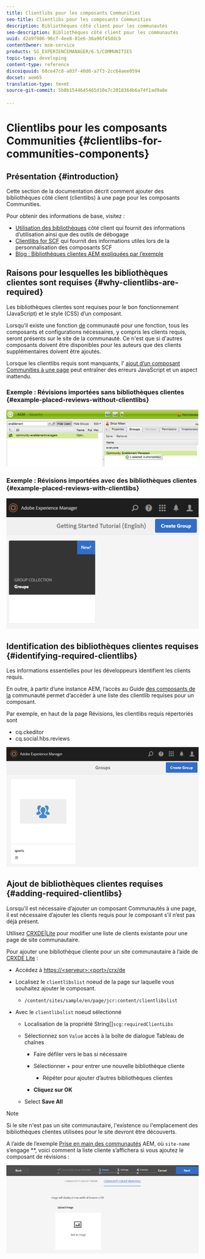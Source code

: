 ```yaml
---
title: Clientlibs pour les composants Communities
seo-title: Clientlibs pour les composants Communities
description: Bibliothèques côté client pour les communautés
seo-description: Bibliothèques côté client pour les communautés
uuid: d2a9f986-96cf-4ee8-81e6-36a96f45ddcb
contentOwner: msm-service
products: SG_EXPERIENCEMANAGER/6.5/COMMUNITIES
topic-tags: developing
content-type: reference
discoiquuid: 68ce47c8-a03f-40d6-a7f3-2cc64aee0594
docset: aem65
translation-type: tm+mt
source-git-commit: 5b8b1544645465d10e7c2018364b6a74f1ad9a8e

---
```



# Clientlibs pour les composants Communities {#clientlibs-for-communities-components}

## Présentation {#introduction}

Cette section de la documentation décrit comment ajouter des bibliothèques côté client (clientlibs) à une page pour les composants Communities.

Pour obtenir des informations de base, visitez :

* [Utilisation des bibliothèques](/help/sites-developing/clientlibs.md) côté client qui fournit des informations d’utilisation ainsi que des outils de débogage
* [Clientlibs for SCF](/help/communities/client-customize.md#clientlibs) qui fournit des informations utiles lors de la personnalisation des composants SCF
* [Blog : Bibliothèques clientes AEM expliquées par l’exemple](https://blogs.adobe.com/experiencedelivers/experience-management/clientlibs-explained-example/)

## Raisons pour lesquelles les bibliothèques clientes sont requises {#why-clientlibs-are-required}

Les bibliothèques clientes sont requises pour le bon fonctionnement (JavaScript) et le style (CSS) d’un composant.

Lorsqu’il existe une fonction [de](/help/communities/functions.md) communauté pour une fonction, tous les composants et configurations nécessaires, y compris les clients requis, seront présents sur le site de la communauté. Ce n&#39;est que si d&#39;autres composants doivent être disponibles pour les auteurs que des clients supplémentaires doivent être ajoutés.

Lorsque les clientlibs requis sont manquants, l’ [ajout d’un composant Communities à une page](/help/communities/author-communities.md) peut entraîner des erreurs JavaScript et un aspect inattendu.

### Exemple : Révisions importées sans bibliothèques clientes {#example-placed-reviews-without-clientlibs}

![chlimage_1-132](assets/chlimage_1-132.png)

### Exemple : Révisions importées avec des bibliothèques clientes {#example-placed-reviews-with-clientlibs}

![chlimage_1-133](assets/chlimage_1-133.png)

## Identification des bibliothèques clientes requises {#identifying-required-clientlibs}

Les informations essentielles pour les développeurs identifient les clients requis.

En outre, à partir d’une instance AEM, l’accès au Guide [des composants de la](/help/communities/components-guide.md) communauté permet d’accéder à une liste des  clientlib requises pour un composant.

Par exemple, en haut de la page [](https://localhost:4502/content/community-components/en/reviews.html) Révisions, les clientlibs requis répertoriés sont

* cq.ckeditor
* cq.social.hbs.reviews

![chlimage_1-134](assets/chlimage_1-134.png)

## Ajout de bibliothèques clientes requises {#adding-required-clientlibs}

Lorsqu’il est nécessaire d’ajouter un composant Communautés à une page, il est nécessaire d’ajouter les clients requis pour le composant s’il n’est pas déjà présent.

Utilisez [CRXDE|Lite](#using-crxde-lite) pour modifier une liste de clients existante pour une page de site communautaire.

Pour ajouter une bibliothèque cliente pour un site communautaire à l’aide de [CRXDE Lite](/help/sites-developing/developing-with-crxde-lite.md) :

* Accédez à [https://&lt;serveur>:&lt;port>/crx/de](https://localhost:4502/crx/de)
* Localisez le `clientlibslist` noeud de la page sur laquelle vous souhaitez ajouter le composant.

   * `/content/sites/sample/en/page/jcr:content/clientlibslist`

* Avec le `clientlibslist` noeud sélectionné

   * Localisation de la propriété String[]`scg:requiredClientLibs`
   * Sélectionnez son `Value` accès à la boîte de dialogue Tableau de chaînes

      * Faire défiler vers le bas si nécessaire
      * Sélectionner + pour entrer une nouvelle bibliothèque cliente

         * Répéter pour ajouter d’autres bibliothèques clientes
      * **Cliquez sur OK**
   * Select **Save All**



>[!NOTE]
>
>Si le site n&#39;est pas un site communautaire, l&#39;existence ou l&#39;emplacement des bibliothèques clientes utilisées pour le site devront être découverts.

A l’aide de l’exemple [Prise en main des communautés](/help/communities/getting-started.md) AEM, où `site-name` s’engage **, voici comment la liste cliente s’affichera si vous ajoutez le composant de révisions :

![chlimage_1-135](assets/chlimage_1-135.png)

